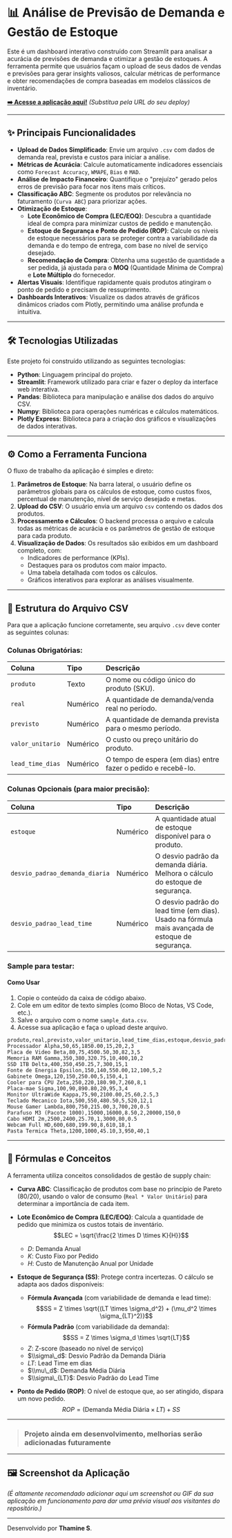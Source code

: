 # 📊 Análise de Previsão de Demanda e Gestão de Estoque

Este é um dashboard interativo construído com Streamlit para analisar a acurácia de previsões de demanda e otimizar a gestão de estoques. A ferramenta permite que usuários façam o upload de seus dados de vendas e previsões para gerar insights valiosos, calcular métricas de performance e obter recomendações de compra baseadas em modelos clássicos de inventário.

**[➡️ Acesse a aplicação aqui\!](https://projeto-gestao-estoque-thamine.streamlit.app)** *(Substitua pela URL do seu deploy)*

-----

## ✨ Principais Funcionalidades

  * **Upload de Dados Simplificado**: Envie um arquivo `.csv` com dados de demanda real, prevista e custos para iniciar a análise.
  * **Métricas de Acurácia**: Calcule automaticamente indicadores essenciais como `Forecast Accuracy`, `WMAPE`, `Bias` e `MAD`.
  * **Análise de Impacto Financeiro**: Quantifique o "prejuízo" gerado pelos erros de previsão para focar nos itens mais críticos.
  * **Classificação ABC**: Segmente os produtos por relevância no faturamento (`Curva ABC`) para priorizar ações.
  * **Otimização de Estoque**:
      * **Lote Econômico de Compra (LEC/EOQ)**: Descubra a quantidade ideal de compra para minimizar custos de pedido e manutenção.
      * **Estoque de Segurança e Ponto de Pedido (ROP)**: Calcule os níveis de estoque necessários para se proteger contra a variabilidade da demanda e do tempo de entrega, com base no nível de serviço desejado.
      * **Recomendação de Compra**: Obtenha uma sugestão de quantidade a ser pedida, já ajustada para o **MOQ** (Quantidade Mínima de Compra) e **Lote Múltiplo** do fornecedor.
  * **Alertas Visuais**: Identifique rapidamente quais produtos atingiram o ponto de pedido e precisam de ressuprimento.
  * **Dashboards Interativos**: Visualize os dados através de gráficos dinâmicos criados com Plotly, permitindo uma análise profunda e intuitiva.

-----

## 🛠️ Tecnologias Utilizadas

Este projeto foi construído utilizando as seguintes tecnologias:

  * **Python**: Linguagem principal do projeto.
  * **Streamlit**: Framework utilizado para criar e fazer o deploy da interface web interativa.
  * **Pandas**: Biblioteca para manipulação e análise dos dados do arquivo CSV.
  * **Numpy**: Biblioteca para operações numéricas e cálculos matemáticos.
  * **Plotly Express**: Biblioteca para a criação dos gráficos e visualizações de dados interativas.

-----

## ⚙️ Como a Ferramenta Funciona

O fluxo de trabalho da aplicação é simples e direto:

1.  **Parâmetros de Estoque**: Na barra lateral, o usuário define os parâmetros globais para os cálculos de estoque, como custos fixos, percentual de manutenção, nível de serviço desejado e metas.
2.  **Upload do CSV**: O usuário envia um arquivo `csv` contendo os dados dos produtos.
3.  **Processamento e Cálculos**: O backend processa o arquivo e calcula todas as métricas de acurácia e os parâmetros de gestão de estoque para cada produto.
4.  **Visualização de Dados**: Os resultados são exibidos em um dashboard completo, com:
      * Indicadores de performance (KPIs).
      * Destaques para os produtos com maior impacto.
      * Uma tabela detalhada com todos os cálculos.
      * Gráficos interativos para explorar as análises visualmente.

-----

## 📂 Estrutura do Arquivo CSV

Para que a aplicação funcione corretamente, seu arquivo `.csv` deve conter as seguintes colunas:

### Colunas Obrigatórias:

| Coluna | Tipo | Descrição |
| :--- | :--- | :--- |
| `produto` | Texto | O nome ou código único do produto (SKU). |
| `real` | Numérico | A quantidade de demanda/venda real no período. |
| `previsto` | Numérico | A quantidade de demanda prevista para o mesmo período. |
| `valor_unitario` | Numérico | O custo ou preço unitário do produto. |
| `lead_time_dias` | Numérico | O tempo de espera (em dias) entre fazer o pedido e recebê-lo. |

### Colunas Opcionais (para maior precisão):

| Coluna | Tipo | Descrição |
| :--- | :--- | :--- |
| `estoque` | Numérico | A quantidade atual de estoque disponível para o produto. |
| `desvio_padrao_demanda_diaria`| Numérico | O desvio padrão da demanda diária. Melhora o cálculo do estoque de segurança. |
| `desvio_padrao_lead_time` | Numérico | O desvio padrão do lead time (em dias). Usado na fórmula mais avançada de estoque de segurança. |

### Sample para testar:

#### Como Usar

1.  Copie o conteúdo da caixa de código abaixo.
2.  Cole em um editor de texto simples (como Bloco de Notas, VS Code, etc.).
3.  Salve o arquivo com o nome `sample_data.csv`.
4.  Acesse sua aplicação e faça o upload deste arquivo.

```csv
produto,real,previsto,valor_unitario,lead_time_dias,estoque,desvio_padrao_demanda_diaria,desvio_padrao_lead_time
Processador Alpha,50,65,1850.00,15,20,2,3
Placa de Video Beta,80,75,4500.50,30,82,3,5
Memoria RAM Gamma,350,380,320.75,10,400,10,2
SSD 1TB Delta,400,350,450.25,7,300,15,1
Fonte de Energia Epsilon,150,140,550.00,12,100,5,2
Gabinete Omega,120,150,250.00,5,150,4,1
Cooler para CPU Zeta,250,220,180.90,7,260,8,1
Placa-mae Sigma,100,90,890.80,20,95,3,4
Monitor UltraWide Kappa,75,90,2100.00,25,60,2.5,3
Teclado Mecanico Iota,500,550,480.50,5,520,12,1
Mouse Gamer Lambda,800,750,215.00,3,700,20,0.5
Parafuso M3 (Pacote 1000),15000,16000,8.50,2,20000,150,0
Cabo HDMI 2m,2500,2400,25.70,1,3000,80,0.5
Webcam Full HD,600,680,199.90,8,610,18,1
Pasta Termica Theta,1200,1000,45.10,3,950,40,1
```
-----

## 🧮 Fórmulas e Conceitos

A ferramenta utiliza conceitos consolidados de gestão de supply chain:

  * **Curva ABC**: Classificação de produtos com base no princípio de Pareto (80/20), usando o valor de consumo (`Real * Valor Unitário`) para determinar a importância de cada item.

  * **Lote Econômico de Compra (LEC/EOQ)**: Calcula a quantidade de pedido que minimiza os custos totais de inventário.
    $$LEC = \sqrt{\frac{2 \times D \times K}{H}}$$

      * $D$: Demanda Anual
      * $K$: Custo Fixo por Pedido
      * $H$: Custo de Manutenção Anual por Unidade

  * **Estoque de Segurança (SS)**: Protege contra incertezas. O cálculo se adapta aos dados disponíveis:

      * **Fórmula Avançada** (com variabilidade de demanda e lead time):
        $$SS = Z \times \sqrt{(LT \times \sigma_d^2) + (\mu_d^2 \times \sigma_{LT}^2)}$$
      * **Fórmula Padrão** (com variabilidade da demanda):
        $$SS = Z \times \sigma_d \times \sqrt{LT}$$
      * $Z$: Z-score (baseado no nível de serviço)
      * $\\sigma\_d$: Desvio Padrão da Demanda Diária
      * $LT$: Lead Time em dias
      * $\\mu\_d$: Demanda Média Diária
      * $\\sigma\_{LT}$: Desvio Padrão do Lead Time

  * **Ponto de Pedido (ROP)**: O nível de estoque que, ao ser atingido, dispara um novo pedido.
    $$ROP = (\text{Demanda Média Diária} \times LT) + SS$$

-----

> ### Projeto ainda em desenvolvimento, melhorias serão adicionadas futuramente
-----

## 🖼️ Screenshot da Aplicação

*(É altamente recomendado adicionar aqui um screenshot ou GIF da sua aplicação em funcionamento para dar uma prévia visual aos visitantes do repositório.)*

-----

Desenvolvido por **Thamine S**.

